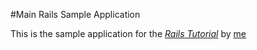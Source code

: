 #Main Rails Sample Application

This is the sample application for the [*Rails Tutorial*](http://railstutorial.org) by [me](gustavo.cruz.laura@gmail.com)